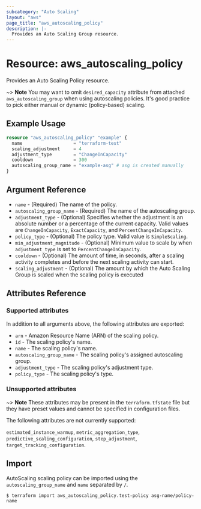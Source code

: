 ```yaml
---
subcategory: "Auto Scaling"
layout: "aws"
page_title: "aws_autoscaling_policy"
description: |-
  Provides an Auto Scaling Group resource.
---
```


# Resource: aws_autoscaling_policy

Provides an Auto Scaling Policy resource.

~> **Note** You may want to omit `desired_capacity` attribute from attached `aws_autoscaling_group`
when using autoscaling policies. It's good practice to pick either manual or dynamic (policy-based) scaling.

## Example Usage

```terraform
resource "aws_autoscaling_policy" "example" {
  name                   = "terraform-test"
  scaling_adjustment     = 4
  adjustment_type        = "ChangeInCapacity"
  cooldown               = 300
  autoscaling_group_name = "example-asg" # asg is created manually
}
```

## Argument Reference

* `name` - (Required) The name of the policy.
* `autoscaling_group_name` - (Required) The name of the autoscaling group.
* `adjustment_type` - (Optional) Specifies whether the adjustment is an absolute number or a percentage of the current capacity. Valid values are `ChangeInCapacity`, `ExactCapacity`, and `PercentChangeInCapacity`.
* `policy_type` - (Optional) The policy type. Valid value is `SimpleScaling`.
* `min_adjustment_magnitude` - (Optional) Minimum value to scale by when `adjustment_type` is set to `PercentChangeInCapacity`.
* `cooldown` - (Optional) The amount of time, in seconds, after a scaling activity completes and before the next scaling activity can start.
* `scaling_adjustment` - (Optional) The amount by which the Auto Scaling Group is scaled when the scaling policy is executed

## Attributes Reference

### Supported attributes

In addition to all arguments above, the following attributes are exported:

* `arn` - Amazon Resource Name (ARN) of the scaling policy.
* `id` - The scaling policy's name.
* `name` - The scaling policy's name.
* `autoscaling_group_name` - The scaling policy's assigned autoscaling group.
* `adjustment_type` - The scaling policy's adjustment type.
* `policy_type` - The scaling policy's type.

### Unsupported attributes

~> **Note** These attributes may be present in the `terraform.tfstate` file but they have preset values and cannot be specified in configuration files.

The following attributes are not currently supported:

`estimated_instance_warmup`, `metric_aggregation_type`, `predictive_scaling_configuration`, `step_adjustment`, `target_tracking_configuration`.

## Import

AutoScaling scaling policy can be imported using the `autoscaling_group_name` and `name` separated by `/`.

```
$ terraform import aws_autoscaling_policy.test-policy asg-name/policy-name
```
